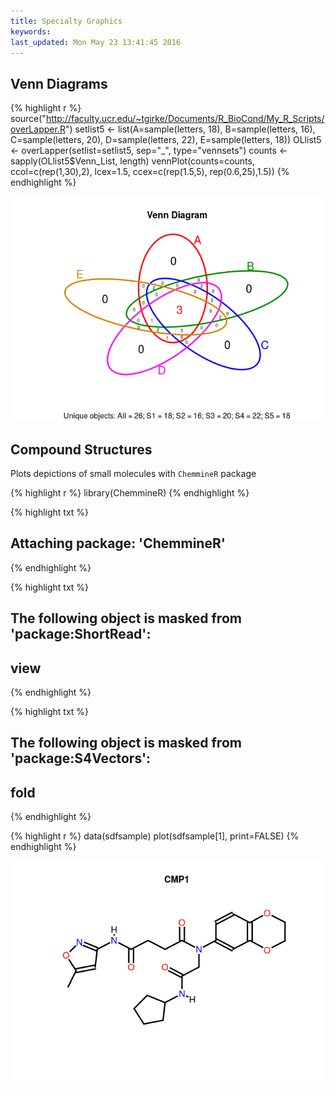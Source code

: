 ```yaml
---
title: Specialty Graphics
keywords: 
last_updated: Mon May 23 13:41:45 2016
---
```


## Venn Diagrams 


{% highlight r %}
source("http://faculty.ucr.edu/~tgirke/Documents/R_BioCond/My_R_Scripts/overLapper.R")
setlist5 <- list(A=sample(letters, 18), B=sample(letters, 16), C=sample(letters, 20), D=sample(letters, 22), E=sample(letters, 18))
OLlist5 <- overLapper(setlist=setlist5, sep="_", type="vennsets")
counts <- sapply(OLlist5$Venn_List, length)
vennPlot(counts=counts, ccol=c(rep(1,30),2), lcex=1.5, ccex=c(rep(1.5,5), rep(0.6,25),1.5))
{% endhighlight %}

![](Rgraphics_files/specgraph_venn-1.png)

## Compound Structures 

Plots depictions of small molecules with `ChemmineR` package


{% highlight r %}
library(ChemmineR)
{% endhighlight %}

{% highlight txt %}
## 
## Attaching package: 'ChemmineR'
{% endhighlight %}

{% highlight txt %}
## The following object is masked from 'package:ShortRead':
## 
##     view
{% endhighlight %}

{% highlight txt %}
## The following object is masked from 'package:S4Vectors':
## 
##     fold
{% endhighlight %}

{% highlight r %}
data(sdfsample)
plot(sdfsample[1], print=FALSE)
{% endhighlight %}

![](Rgraphics_files/specgraph_structure-1.png)

